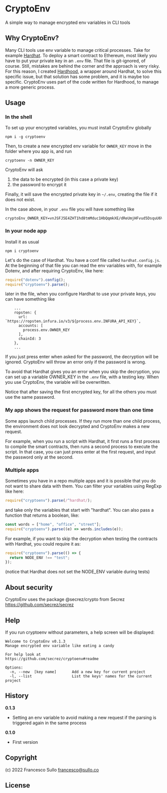 # CryptoEnv

A simple way to manage encrypted env variables in CLI tools

## Why CryptoEnv?

Many CLI tools use env variable to manage critical processes. Take for example [Hardhat](https://github.com/NomicFoundation/hardhat). To deploy a smart contract to Ethereum, most likely you have to put your private key in an `.env` file. That file is git-ignored, of course. Still, mistakes are behind the corner and the approach is very risky. For this reason, I created [Hardhood](github.com/secrez/hardhood), a wrapper around Hardhat, to solve this specific issue, but that solution has some problem, and it is maybe too specific. CryptoEnv uses part of the code written for Hardhood, to manage a more generic process.

## Usage

### In the shell

To set up your encrypted variables, you must install CryptoEnv globally

```
npm i -g cryptoenv
```

Then, to create a new encrypted env variable for `OWNER_KEY` move in the folder where you app is, and run

```
cryptoenv -n OWNER_KEY
```

CryptoEnv will ask

1. the data to be encrypted (in this case a private key)
2. the password to encrypt it

Finally, it will save the encrypted private key in `~/.env`, creating the file if it does not exist.

In the case above, in your `.env` file you will have something like

```
cryptoEnv_OWNER_KEY=vnJSFJ5E4ZHT1hd8tmMduc1HbQqmkXE/dReUmjHFvud5DsquU6VrOZ+1K3wFj2wYIc8KaClbZWlAtG5HuE2QfE1hx3snHBpz0sqkhfM2v8gTTR77RnLZ23GcKYTGa2G5frcuECngSpE=
```

### In your node app

Install it as usual

```
npm i cryptoenv
```

Let's do the case of Hardhat.
You have a conf file called `hardhat.config.js`. At the beginning of that file you can read the env variables with, for example Dotenv, and after requiring CryptoEnv, like here:

```javascript
require("dotenv").config();
require("cryptoenv").parse();
```

later in the file, when you configure Hardhat to use your private keys, you can have something like

```
    ...
    ropsten: {
      url: `https://ropsten.infura.io/v3/${process.env.INFURA_API_KEY}`,
      accounts: [
        process.env.OWNER_KEY
      ],
      chainId: 3
    },
    ...
```

If you just press enter when asked for the password, the decryption will be ignored. CryptoEnv will throw an error only if the password is wrong.

To avoid that Hardhat gives you an error when you skip the decryption, you can set up a variable OWNER_KEY in the `.env` file, with a testing key. When you use CryptoEnv, the variable will be overwritten.

Notice that after saving the first encrypted key, for all the others you must use the same password.

### My app shows the request for password more than one time

Some apps launch child processes. If they run more than one child process, the environment does not look decrypted and CryptoEnv makes a new request.

For example, when you run a script with Hardhat, it first runs a first process to compile the smart contracts, then runs a second process to execute the script. In that case, you can just press enter at the first request, and input the password only at the second.

### Multiple apps

Sometimes you have in a repo multiple apps and it is possible that you do not want to share data with them. You can filter your variables using RegExp like here:

```javascript
require("cryptoenv").parse(/^hardhat/);
```

and take only the variables that start with "hardhat".
You can also pass a function that returns a boolean, like:

```javascript
const words = ["home", "office", "street"];
require("cryptoenv").parse((e) => words.includes(e));
```

For example, if you want to skip the decryption when testing the contracts with Hardhat, you could require it as:

```javascript
require("cryptoenv").parse(() => {
  return NODE_ENV !== "test";
});
```

(notice that Hardhat does not set the NODE_ENV variable during tests)

## About security

CryptoEnv uses the package @secrez/crypto from Secrez https://github.com/secrez/secrez

## Help

If you run cryptoenv without parameters, a help screen will be displayed:

```
Welcome to CryptoEnv v0.1.3
Manage encrypted env variable like eating a candy

For help look at
https://github.com/secrez/cryptoenv#readme

Options:
  -n, --new  [key name]       Add a new key for current project
  -l, --list                  List the keys' names for the current project

```

## History

**0.1.3**

- Setting an env variable to avoid making a new request if the parsing is triggered again in the same process

**0.1.0**

- First version

## Copyright

(c) 2022 Francesco Sullo <francesco@sullo.co>

## License

```MIT — enjoy it :-)


```
